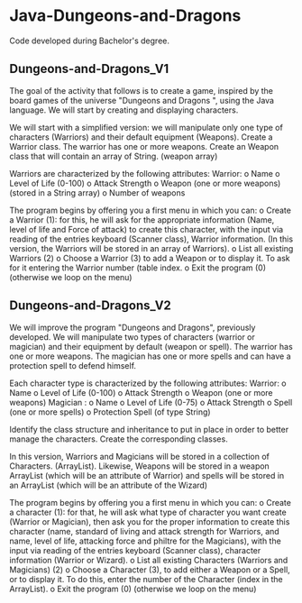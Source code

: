 # Java-Dungeons-and-Dragons

Code developed during Bachelor's degree.

## Dungeons-and-Dragons_V1

The goal of the activity that follows is to create a game, inspired by the board games of the universe "Dungeons and
Dragons ", using the Java language. We will start by creating and displaying characters.

We will start with a simplified version: we will manipulate only one type of characters
(Warriors) and their default equipment (Weapons). Create a Warrior class.
The warrior has one or more weapons. Create an Weapon class that will contain an array of String. (weapon array)

Warriors are characterized by the following attributes:
  Warrior:
    o Name
    o Level of Life (0-100)
    o Attack Strength
    o Weapon (one or more weapons) (stored in a String array)
    o Number of weapons
  
The program begins by offering you a first menu in which you can:
  o Create a Warrior (1): for this, he will ask for the appropriate information (Name, level
      of life and Force of attack) to create this character, with the input via reading of the entries
      keyboard (Scanner class), Warrior information. (In this version, the Warriors
      will be stored in an array of Warriors).
  o List all existing Warriors (2)
  o Choose a Warrior (3) to add a Weapon or to display it. To ask for it
      entering the Warrior number (table index.
  o Exit the program (0) (otherwise we loop on the menu)
  
## Dungeons-and-Dragons_V2

We will improve the program "Dungeons and Dragons", previously developed.
We will manipulate two types of characters (warrior or magician) and their equipment by default
(weapon or spell).
The warrior has one or more weapons. The magician has one or more spells and can have a
protection spell to defend himself.

Each character type is characterized by the following attributes:
  Warrior:
    o Name
    o Level of Life (0-100)
    o Attack Strength
    o Weapon (one or more weapons)
  Magician :
    o Name
    o Level of Life (0-75)
    o Attack Strength
    o Spell (one or more spells)
    o Protection Spell (of type String)
    
Identify the class structure and inheritance to put in place in order to better manage the characters.
Create the corresponding classes.

In this version, Warriors and Magicians will be stored in a collection of Characters.
(ArrayList). Likewise, Weapons will be stored in a weapon ArrayList (which will be an attribute of
Warrior) and spells will be stored in an ArrayList (which will be an attribute of the Wizard)

The program begins by offering you a first menu in which you can:
  o Create a character (1): for that, he will ask what type of character you want
     create (Warrior or Magician), then ask you for the proper information to create this
    character (name, standard of living and attack strength for Warriors, and name, level of
    life, attacking force and philtre for the Magicians), with the input via reading of the entries
    keyboard (Scanner class), character information (Warrior or Wizard).
  o List all existing Characters (Warriors and Magicians) (2)
  o Choose a Character (3), to add either a Weapon or a Spell, or to display it.
    To do this, enter the number of the Character (index in the ArrayList).
  o Exit the program (0) (otherwise we loop on the menu)
